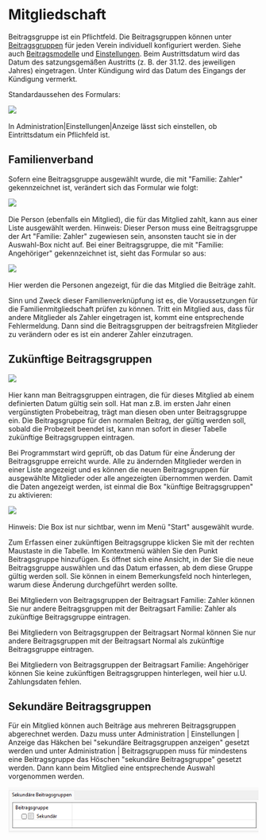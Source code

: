 # Mitgliedschaft

Beitragsgruppe ist ein Pflichtfeld. Die Beitragsgruppen können unter [Beitragsgruppen](../../administration/beitragsgruppen.md) für jeden Verein individuell konfiguriert werden. Siehe auch [Beitragsmodelle](../../../allgemein/beitragsmodelle.md) und [Einstellungen](../../administration/einstellungen.md). Beim Austrittsdatum wird das Datum des satzungsgemäßen Austritts \(z. B. der 31.12. des jeweiligen Jahres\) eingetragen. Unter Kündigung wird das Datum des Eingangs der Kündigung vermerkt.

Standardaussehen des Formulars:

![](../../../assets/mitgliedmitgliedschaft.png)

In Administration\|Einstellungen\|Anzeige lässt sich einstellen, ob Eintrittsdatum ein Pflichfeld ist.

## Familienverband

Sofern eine Beitragsgruppe ausgewählt wurde, die mit "Familie: Zahler" gekennzeichnet ist, verändert sich das Formular wie folgt:

![](../../../assets/mitgliedmitgliedschaftzahler.png)

Die Person \(ebenfalls ein Mitglied\), die für das Mitglied zahlt, kann aus einer Liste ausgewählt werden. Hinweis: Dieser Person muss eine Beitragsgruppe der Art "Familie: Zahler" zugewiesen sein, ansonsten taucht sie in der Auswahl-Box nicht auf. Bei einer Beitragsgruppe, die mit "Familie: Angehöriger" gekennzeichnet ist, sieht das Formular so aus:

![](../../../assets/mitgliedmitgliedschaftfamilienverband.png)

Hier werden die Personen angezeigt, für die das Mitglied die Beiträge zahlt.

Sinn und Zweck dieser Familienverknüpfung ist es, die Voraussetzungen für die Familienmitgliedschaft prüfen zu können. Tritt ein Mitglied aus, dass für andere Mitglieder als Zahler eingetragen ist, kommt eine entsprechende Fehlermeldung. Dann sind die Beitragsgruppen der beitragsfreien Mitglieder zu verändern oder es ist ein anderer Zahler einzutragen.

## Zukünftige Beitragsgruppen

![](../../../assets/mitgliednextbeitragsgruppe.jpg)

Hier kann man Beitragsgruppen eintragen, die für dieses Mitglied ab einem definierten Datum gültig sein soll. Hat man z.B. im ersten Jahr einen vergünstigten Probebeitrag, trägt man diesen oben unter Beitragsgruppe ein. Die Beitragsgruppe für den normalen Beitrag, der gültig werden soll, sobald die Probezeit beendet ist, kann man sofort in dieser Tabelle zukünftige Beitragsgruppen eintragen.

Bei Programmstart wird geprüft, ob das Datum für eine Änderung der Beitragsgruppe erreicht wurde. Alle zu ändernden Mitglieder werden in einer Liste angezeigt und es können die neuen Beitragsgruppen für ausgewählte Mitglieder oder alle angezeigten übernommen werden. Damit die Daten angezeigt werden, ist einmal die Box "künftige Beitragsgruppen" zu aktivieren:

![](../../../assets/boxactivate.png)

Hinweis: Die Box ist nur sichtbar, wenn im Menü "Start" ausgewählt wurde.

Zum Erfassen einer zukünftigen Beitragsgruppe klicken Sie mit der rechten Maustaste in die Tabelle. Im Kontextmenü wählen Sie den Punkt Beitragsgruppe hinzufügen. Es öffnet sich eine Ansicht, in der Sie die neue Beitragsgruppe auswählen und das Datum erfassen, ab dem diese Gruppe gültig werden soll. Sie können in einem Bemerkungsfeld noch hinterlegen, warum diese Änderung durchgeführt werden sollte.

Bei Mitgliedern von Beitragsgruppen der Beitragsart Familie: Zahler können Sie nur andere Beitragsgruppen mit der Beitragsart Familie: Zahler als zukünftige Beitragsgruppe eintragen.

Bei Mitgliedern von Beitragsgruppen der Beitragsart Normal können Sie nur andere Beitragsgruppen mit der Beitragsart Normal als zukünftige Beitragsgruppe eintragen.

Bei Mitgliedern von Beitragsgruppen der Beitragsart Familie: Angehöriger können Sie keine zukünftigen Beitragsgruppen hinterlegen, weil hier u.U. Zahlungsdaten fehlen.

## Sekundäre Beitragsgruppen

Für ein Mitglied können auch Beiträge aus mehreren Beitragsgruppen abgerechnet werden. Dazu muss unter Administration \| Einstellungen \| Anzeige das Häkchen bei "sekundäre Beitragsgruppen anzeigen" gesetzt werden und unter Administration \| Beitragsgruppen muss für mindestens eine Beitragsgruppe das Höschen "sekundäre Beitragsgruppe" gesetzt werden. Dann kann beim Mitglied eine entsprechende Auswahl vorgenommen werden.

![](../../../assets/mitgliedsekundaerebeitragsgruppen.png)
